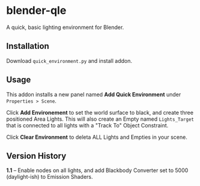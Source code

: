 # blender-qle

A quick, basic lighting environment for Blender.

## Installation

Download `quick_environment.py` and install addon.

## Usage

This addon installs a new panel named **Add Quick Environment** under ``Properties > Scene``.

Click **Add Environement** to set the world surface to black, and create three positioned Area Lights. This will also create an Empty named ``Lights_Target`` that is connected to all lights with a "Track To" Object Constraint.

Click **Clear Environment** to deleta ALL Lights and Empties in your scene.

## Version History

**1.1** – Enable nodes on all lights, and add Blackbody Converter set to 5000 (daylight-ish) to Emission Shaders.
